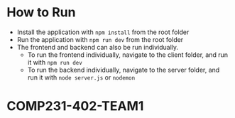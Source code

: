 # How to Run
- Install the application with `npm install` from the root folder
- Run the application with `npm run dev` from the root folder
- The frontend and backend can also be run individually.
    - To run the frontend individually, navigate to the client folder, and run it with `npm run dev`
    - To run the backend individually, navigate to the server folder, and run it with `node server.js` or `nodemon`

# COMP231-402-TEAM1